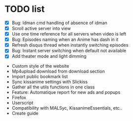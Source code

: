 # TODO list
 - [x] Bug: Idman cmd handling of absence of idman
 - [x] Scroll active server into view
 - [x] Use one time reference for all servers when video is left
 - [x] Bug: Episodes naming when an Anime has dash in it
 - [x] Refresh disqus thread when instantly switching episodes
 - [x] Bug: Instant server switching when default not available
 - [x] Add theater mode and light dimming
 - Custom style of the website
 - Mp4upload download from download section
 - Import public bookmark list
 - Sync kissanime settings with Slickiss
 - Gather all the utils functions in one class
 - Feature: Automatique report for new ads and popups
 - Firefox
 - Userscript
 - Compatibility with MALSyc, KissanimeEssentials, etc..
 - Create guide
